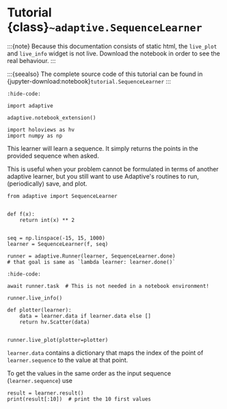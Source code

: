 # Tutorial {class}`~adaptive.SequenceLearner`

:::{note}
Because this documentation consists of static html, the `live_plot` and `live_info` widget is not live.
Download the notebook in order to see the real behaviour.
:::

:::{seealso}
The complete source code of this tutorial can be found in {jupyter-download:notebook}`tutorial.SequenceLearner`
:::

```{jupyter-execute}
:hide-code:

import adaptive

adaptive.notebook_extension()

import holoviews as hv
import numpy as np
```

This learner will learn a sequence. It simply returns the points in the provided sequence when asked.

This is useful when your problem cannot be formulated in terms of another adaptive learner, but you still want to use Adaptive's routines to run, (periodically) save, and plot.

```{jupyter-execute}
from adaptive import SequenceLearner


def f(x):
    return int(x) ** 2


seq = np.linspace(-15, 15, 1000)
learner = SequenceLearner(f, seq)

runner = adaptive.Runner(learner, SequenceLearner.done)
# that goal is same as `lambda learner: learner.done()`
```

```{jupyter-execute}
:hide-code:

await runner.task  # This is not needed in a notebook environment!
```

```{jupyter-execute}
runner.live_info()
```

```{jupyter-execute}
def plotter(learner):
    data = learner.data if learner.data else []
    return hv.Scatter(data)


runner.live_plot(plotter=plotter)
```

`learner.data` contains a dictionary that maps the index of the point of `learner.sequence` to the value at that point.

To get the values in the same order as the input sequence (`learner.sequence`) use

```{jupyter-execute}
result = learner.result()
print(result[:10])  # print the 10 first values
```
